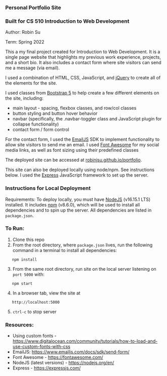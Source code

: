 ### Personal Portfolio Site

### Built for CS 510 Introduction to Web Development
Author: Robin Su

Term: Spring 2022

This a my final project created for Introduction to Web Development. It is a single page website that highlights my previous work experience, projects, and a short bio. It also includes a contact form where site visitors can send me a message (via email).

I used a combination of HTML, CSS, JavaScript, and [jQuery](https://api.jquery.com/) to create all of the elements for the site. 

I used classes from [Bootstrap 5](https://getbootstrap.com/) to help create a few different elements on the site, including: 
 - main layout - spacing, flexbox classes, and row/col classes
 - button styling and button hover behavior
 - navbar (specifically, the .navbar-toggler class and JavaScript plugin for collapse functionality)
 - contact form / form control

For the contact form, I used the [EmailJS](https://www.emailjs.com/docs/sdk/send-form/ ) SDK to implement functionality to allow site visitors to send me an email. I used [Font Awesome](https://fontawesome.com/) for my social media links, as well as font sizing using their predefined classes


The deployed site can be accessed at [robinjsu.github.io/portfolio](https://robinjsu.github.io/portfolio).

This site can also be deployed locally using node/npm. See instructions below. I used the [Express](https://expressjs.com/) JavaScript framework to set up the server.

### Instructions for Local Deployment

Requirements: To deploy locally, you must have [NodeJS](https://nodejs.org/en/) (v16.15.1 LTS) installed. It includes [npm](https://docs.npmjs.com/about-npm) (v8.6.0), which will be used to install all dependencies and to spin up the server. All dependencies are listed in `package.json`.

### To Run:

 1. Clone this repo
 2. From the root directory, where  `package.json` lives, run the following command in a terminal to install all dependencies: 
 ```
    npm install
 ``` 
 3. From the same root directory, run site on the local server listening on `port 5000` with:
 ```
    npm start
 ```
 4. In a browser tab, view the site at 
 ```
    http://localhost:5000
 ```
 5. `ctrl-c` to stop server

### Resources:

 - Using custom fonts - https://www.digitalocean.com/community/tutorials/how-to-load-and-use-custom-fonts-with-css
 - EmailJS: https://www.emailjs.com/docs/sdk/send-form/ 
 - Font Awesome - https://fontawesome.com/
 - NodeJS (latest versions) - https://nodejs.org/en/
 - Express - https://expressjs.com/

